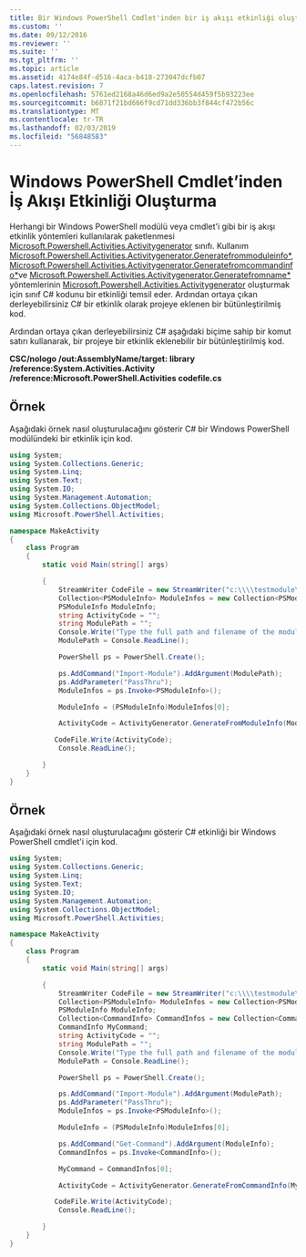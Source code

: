 ```yaml
---
title: Bir Windows PowerShell Cmdlet'inden bir iş akışı etkinliği oluşturma | Microsoft Docs
ms.custom: ''
ms.date: 09/12/2016
ms.reviewer: ''
ms.suite: ''
ms.tgt_pltfrm: ''
ms.topic: article
ms.assetid: 4174e84f-d516-4aca-b418-273047dcfb07
caps.latest.revision: 7
ms.openlocfilehash: 5761ed2168a46d6ed9a2e50554d459f5b93223ee
ms.sourcegitcommit: b6871f21bd666f9cd71dd336bb3f844cf472b56c
ms.translationtype: MT
ms.contentlocale: tr-TR
ms.lasthandoff: 02/03/2019
ms.locfileid: "56848583"
---
```

# <a name="creating-a-workflow-activity-from-a-windows-powershell-cmdlet"></a>Windows PowerShell Cmdlet’inden İş Akışı Etkinliği Oluşturma

Herhangi bir Windows PowerShell modülü veya cmdlet'i gibi bir iş akışı etkinlik yöntemleri kullanılarak paketlenmesi [Microsoft.Powershell.Activities.Activitygenerator](/dotnet/api/Microsoft.PowerShell.Activities.ActivityGenerator) sınıfı. Kullanım [Microsoft.Powershell.Activities.Activitygenerator.Generatefrommoduleinfo*](/dotnet/api/Microsoft.PowerShell.Activities.ActivityGenerator.GenerateFromModuleInfo), [Microsoft.Powershell.Activities.Activitygenerator.Generatefromcommandinfo*](/dotnet/api/Microsoft.PowerShell.Activities.ActivityGenerator.GenerateFromCommandInfo)ve [Microsoft.Powershell.Activities.Activitygenerator.Generatefromname*](/dotnet/api/Microsoft.PowerShell.Activities.ActivityGenerator.GenerateFromName) yöntemlerinin [Microsoft.Powershell.Activities.Activitygenerator](/dotnet/api/Microsoft.PowerShell.Activities.ActivityGenerator) oluşturmak için sınıf C# kodunu bir etkinliği temsil eder. Ardından ortaya çıkan derleyebilirsiniz C# bir etkinlik olarak projeye eklenen bir bütünleştirilmiş kod.

Ardından ortaya çıkan derleyebilirsiniz C# aşağıdaki biçime sahip bir komut satırı kullanarak, bir projeye bir etkinlik eklenebilir bir bütünleştirilmiş kod.

**CSC/nologo /out:AssemblyName/target: library /reference:System.Activities.Activity /reference:Microsoft.PowerShell.Activities codefile.cs**

## <a name="example"></a>Örnek

Aşağıdaki örnek nasıl oluşturulacağını gösterir C# bir Windows PowerShell modülündeki bir etkinlik için kod.

```csharp
using System;
using System.Collections.Generic;
using System.Linq;
using System.Text;
using System.IO;
using System.Management.Automation;
using System.Collections.ObjectModel;
using Microsoft.PowerShell.Activities;

namespace MakeActivity
{
    class Program
    {
        static void Main(string[] args)

        {
            StreamWriter CodeFile = new StreamWriter("c:\\\\testmodule\\codefile.cs");
            Collection<PSModuleInfo> ModuleInfos = new Collection<PSModuleInfo> { };
            PSModuleInfo ModuleInfo;
            string ActivityCode = "";
            string ModulePath = "";
            Console.Write("Type the full path and filename of the module to process:");
            ModulePath = Console.ReadLine();

            PowerShell ps = PowerShell.Create();

            ps.AddCommand("Import-Module").AddArgument(ModulePath);
            ps.AddParameter("PassThru");
            ModuleInfos = ps.Invoke<PSModuleInfo>();

            ModuleInfo = (PSModuleInfo)ModuleInfos[0];

            ActivityCode = ActivityGenerator.GenerateFromModuleInfo(ModuleInfo, "MyNamespace").First<String>();

           CodeFile.Write(ActivityCode);
            Console.ReadLine();

        }
    }
}

```

## <a name="example"></a>Örnek

Aşağıdaki örnek nasıl oluşturulacağını gösterir C# etkinliği bir Windows PowerShell cmdlet'i için kod.

```csharp
using System;
using System.Collections.Generic;
using System.Linq;
using System.Text;
using System.IO;
using System.Management.Automation;
using System.Collections.ObjectModel;
using Microsoft.PowerShell.Activities;

namespace MakeActivity
{
    class Program
    {
        static void Main(string[] args)

        {
            StreamWriter CodeFile = new StreamWriter("c:\\\\testmodule\\codefile.cs");
            Collection<PSModuleInfo> ModuleInfos = new Collection<PSModuleInfo> { };
            PSModuleInfo ModuleInfo;
            Collection<CommandInfo> CommandInfos = new Collection<CommandInfo> { };
            CommandInfo MyCommand;
            string ActivityCode = "";
            string ModulePath = "";
            Console.Write("Type the full path and filename of the module to process:");
            ModulePath = Console.ReadLine();

            PowerShell ps = PowerShell.Create();

            ps.AddCommand("Import-Module").AddArgument(ModulePath);
            ps.AddParameter("PassThru");
            ModuleInfos = ps.Invoke<PSModuleInfo>();

            ModuleInfo = (PSModuleInfo)ModuleInfos[0];

            ps.AddCommand("Get-Command").AddArgument(ModuleInfo);
            CommandInfos = ps.Invoke<CommandInfo>();

            MyCommand = CommandInfos[0];

            ActivityCode = ActivityGenerator.GenerateFromCommandInfo(MyCommand, "MyNamespace");

           CodeFile.Write(ActivityCode);
            Console.ReadLine();

        }
    }
}

```